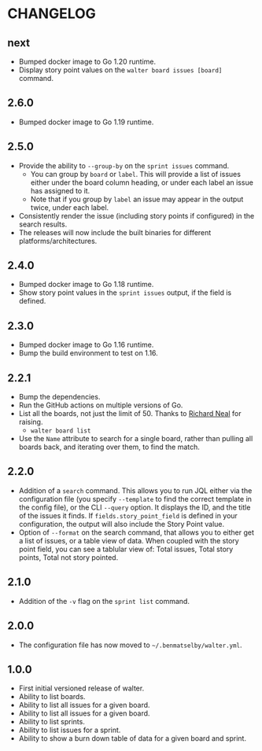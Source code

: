 # CHANGELOG

## next

- Bumped docker image to Go 1.20 runtime.
- Display story point values on the `walter board issues [board]` command.

## 2.6.0

- Bumped docker image to Go 1.19 runtime.

## 2.5.0

- Provide the ability to `--group-by` on the `sprint issues` command.
  - You can group by `board` or `label`. This will provide a list of issues either under the board column heading, or under each label an issue has assigned to it.
  - Note that if you group by `label` an issue may appear in the output twice, under each label.
- Consistently render the issue (including story points if configured) in the search results.
- The releases will now include the built binaries for different platforms/architectures.

## 2.4.0

- Bumped docker image to Go 1.18 runtime.
- Show story point values in the `sprint issues` output, if the field is defined.

## 2.3.0

- Bumped docker image to Go 1.16 runtime.
- Bump the build environment to test on 1.16.

## 2.2.1

- Bump the dependencies.
- Run the GitHub actions on multiple versions of Go.
- List all the boards, not just the limit of 50. Thanks to [Richard Neal](https://github.com/Richard-W-Neal) for raising.
  - `walter board list`
- Use the `Name` attribute to search for a single board, rather than pulling all boards back, and iterating over them, to find the match.

## 2.2.0

- Addition of a `search` command. This allows you to run JQL either via the configuration file (you specify `--template` to find the correct template in the config file), or the CLI `--query` option. It displays the ID, and the title of the issues it finds. If `fields.story_point_field` is defined in your configuration, the output will also include the Story Point value.
- Option of `--format` on the search command, that allows you to either get a list of issues, or a table view of data. When coupled with the story point field, you can see a tablular view of: Total issues, Total story points, Total not story pointed.

## 2.1.0

- Addition of the `-v` flag on the `sprint list` command.

## 2.0.0

- The configuration file has now moved to `~/.benmatselby/walter.yml`.

## 1.0.0

- First initial versioned release of walter.
- Ability to list boards.
- Ability to list all issues for a given board.
- Ability to list all issues for a given board.
- Ability to list sprints.
- Ability to list issues for a sprint.
- Ability to show a burn down table of data for a given board and sprint.
